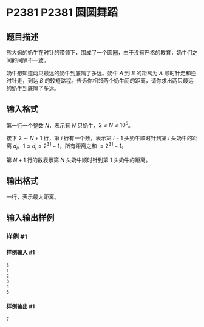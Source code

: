 # P2381 P2381 圆圆舞蹈

## 题目描述

熊大妈的奶牛在时针的带领下，围成了一个圆圈，由于没有严格的教育，奶牛们之间的间隔不一致。

奶牛想知道两只最远的奶牛到底隔了多远。奶牛 $A$ 到 $B$ 的距离为 $A$ 顺时针走和逆时针走，到达 $B$ 的较短路程。告诉你相邻两个奶牛间的距离，请你求出两只最远的奶牛到底隔了多远。


## 输入格式

第一行一个整数 $N$，表示有 $N$ 只奶牛，$2\le N\le 10^5$。

接下 $2\sim N+1$ 行，第 $i$ 行有一个数，表示第 $i-1$ 头奶牛顺时针到第 $i$ 头奶牛的距离 $d_i$，$1\le d_i\le 2^{31}-1$，所有距离之和 $\le 2^{31}-1$。

第 $N+1$ 行的数表示第 $N$ 头奶牛顺时针到第 $1$ 头奶牛的距离。


## 输出格式

一行，表示最大距离。


## 输入输出样例

### 样例 #1

#### 样例输入 #1

```
5
1
2
3
4
5
```

#### 样例输出 #1

```
7
```
